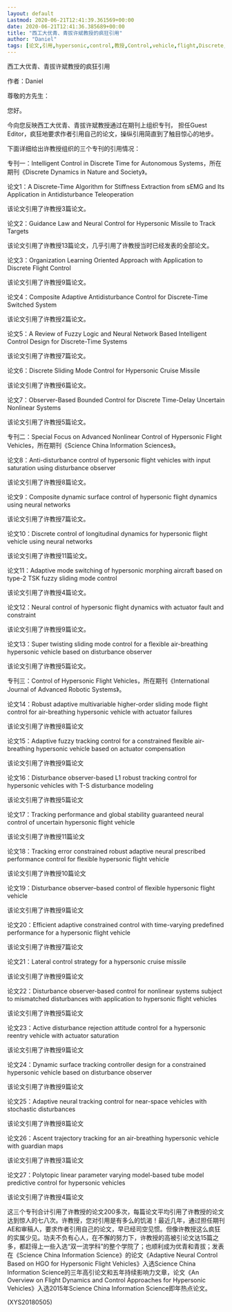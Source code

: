 ```yaml
---
layout: default
Lastmod: 2020-06-21T12:41:39.361569+00:00
date: 2020-06-21T12:41:36.385689+00:00
title: "西工大优青、青拔许斌教授的疯狂引用"
author: "Daniel"
tags: [论文,引用,hypersonic,control,教授,Control,vehicle,flight,Discrete,based,新语丝]
---
```


西工大优青、青拔许斌教授的疯狂引用

作者：Daniel

尊敬的方先生：

您好。

今向您反映西工大优青、青拔许斌教授通过在期刊上组织专刊， 担任Guest Editor，疯狂地要求作者引用自己的论文，操纵引用简直到了触目惊心的地步。

下面详细给出许教授组织的三个专刊的引用情况：

专刊一：Intelligent Control in Discrete Time for Autonomous Systems，所在期刊《Discrete Dynamics in Nature and Society》。

论文1：A Discrete-Time Algorithm for Stiffness Extraction from sEMG and Its Application in Antidisturbance Teleoperation

该论文引用了许教授3篇论文。

论文2：Guidance Law and Neural Control for Hypersonic Missile to Track Targets

该论文引用了许教授13篇论文，几乎引用了许教授当时已经发表的全部论文。

论文3：Organization Learning Oriented Approach with Application to Discrete Flight Control

该论文引用了许教授9篇论文。

论文4：Composite Adaptive Antidisturbance Control for Discrete-Time Switched System

该论文引用了许教授2篇论文。

论文5：A Review of Fuzzy Logic and Neural Network Based Intelligent Control Design for Discrete-Time Systems

该论文引用了许教授7篇论文。

论文6：Discrete Sliding Mode Control for Hypersonic Cruise Missile

该论文引用了许教授6篇论文。

论文7：Observer-Based Bounded Control for Discrete Time-Delay Uncertain Nonlinear Systems

该论文引用了许教授5篇论文。

专刊二：Special Focus on Advanced Nonlinear Control of Hypersonic Flight Vehicles，所在期刊《Science China Information Sciences》。

论文8：Anti-disturbance control of hypersonic flight vehicles with input saturation using disturbance observer

该论文引用了许教授8篇论文。

论文9：Composite dynamic surface control of hypersonic flight dynamics using neural networks

该论文引用了许教授7篇论文。

论文10：Discrete control of longitudinal dynamics for hypersonic flight vehicle using neural networks

该论文引用了许教授11篇论文。

论文11：Adaptive mode switching of hypersonic morphing aircraft based on type-2 TSK fuzzy sliding mode control

该论文引用了许教授4篇论文。

论文12：Neural control of hypersonic flight dynamics with actuator fault and constraint

该论文引用了许教授9篇论文。

论文13：Super twisting sliding mode control for a flexible air-breathing hypersonic vehicle based on disturbance observer

该论文引用了许教授5篇论文。

专刊三：Control of Hypersonic Flight Vehicles，所在期刊《International Journal of Advanced Robotic Systems》。

论文14：Robust adaptive multivariable higher-order sliding mode flight control for air-breathing hypersonic vehicle with actuator failures

该论文引用了许教授8篇论文

论文15：Adaptive fuzzy tracking control for a constrained flexible air-breathing hypersonic vehicle based on actuator compensation

该论文引用了许教授9篇论文

论文16：Disturbance observer-based L1 robust tracking control for hypersonic vehicles with T-S disturbance modeling

该论文引用了许教授5篇论文

论文17：Tracking performance and global stability guaranteed neural control of uncertain hypersonic flight vehicle

该论文引用了许教授11篇论文

论文18：Tracking error constrained robust adaptive neural prescribed performance control for flexible hypersonic flight vehicle

该论文引用了许教授10篇论文

论文19：Disturbance observer–based control of flexible hypersonic flight vehicle

该论文引用了许教授9篇论文

论文20：Efficient adaptive constrained control with time-varying predefined performance for a hypersonic flight vehicle

该论文引用了许教授7篇论文

论文21：Lateral control strategy for a hypersonic cruise missile

该论文引用了许教授9篇论文

论文22：Disturbance observer-based control for nonlinear systems subject to mismatched disturbances with application to hypersonic flight vehicles

该论文引用了许教授5篇论文

论文23：Active disturbance rejection attitude control for a hypersonic reentry vehicle with actuator saturation

该论文引用了许教授9篇论文

论文24：Dynamic surface tracking controller design for a constrained hypersonic vehicle based on disturbance observer

该论文引用了许教授9篇论文

论文25：Adaptive neural tracking control for near-space vehicles with stochastic disturbances

该论文引用了许教授8篇论文

论文26：Ascent trajectory tracking for an air-breathing hypersonic vehicle with guardian maps

该论文引用了许教授3篇论文

论文27：Polytopic linear parameter varying model-based tube model predictive control for hypersonic vehicles

该论文引用了许教授4篇论文

这三个专刊合计引用了许教授的论文200多次，每篇论文平均引用了许教授的论文达到惊人的七八次。许教授，您对引用是有多么的饥渴！最近几年，通过担任期刊AE和审稿人，要求作者引用自己的论文，早已经司空见惯。但像许教授这么疯狂的实属少见。功夫不负有心人，在不懈的努力下，许教授的高被引论文达15篇之多，都赶得上一些入选“双一流学科”的整个学院了；也顺利成为优青和青拔；发表在《Science China Information Science》的论文《Adaptive Neural Control Based on HGO for Hypersonic Flight Vehicles》入选Science China Information Science的三年高引论文和五年持续影响力文章，论文《An Overview on Flight Dynamics and Control Approaches for Hypersonic Vehicles》入选2015年Science China Information Science即年热点论文。

(XYS20180505)

